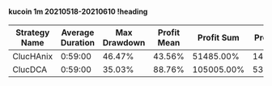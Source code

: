 #### kucoin 1m 20210518-20210610 !heading
| Strategy Name | Average Duration | Max Drawdown | Profit Mean | Profit Sum | Profit Total | Trade Count | Win Rate |
| ------------- | ---------------- | ------------ | ----------- | ---------- | ------------ | ----------- | -------- |
| ClucHAnix     | 0:59:00          | 46.47%       | 43.56%      | 51485.00%  | 14035.00%    | 1182        | 69.20%   |
| ClucDCA       | 0:59:00          | 35.03%       | 88.76%      | 105005.00% | 5306.00%     | 1183        | 70.84%   |